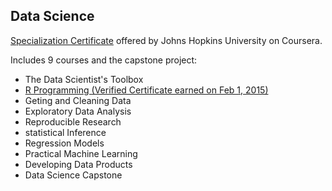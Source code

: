 Data Science
--------
[Specialization Certificate](https://www.coursera.org/specialization/jhudatascience/1?utm_medium=dashboard) offered by Johns Hopkins University on Coursera.

Includes 9 courses and the capstone project:
  * The Data Scientist's Toolbox
  * [R Programming (Verified Certificate earned on Feb 1, 2015)](https://github.com/lisalisadong/data-science/tree/master/r-programming)
  * Geting and Cleaning Data
  * Exploratory Data Analysis
  * Reproducible Research
  * statistical Inference
  * Regression Models
  * Practical Machine Learning
  * Developing Data Products
  * Data Science Capstone
